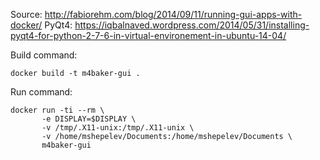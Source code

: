 Source: http://fabiorehm.com/blog/2014/09/11/running-gui-apps-with-docker/
PyQt4: https://iqbalnaved.wordpress.com/2014/05/31/installing-pyqt4-for-python-2-7-6-in-virtual-environement-in-ubuntu-14-04/

Build command:
```
docker build -t m4baker-gui .
```

Run command:
```
docker run -ti --rm \
       -e DISPLAY=$DISPLAY \
       -v /tmp/.X11-unix:/tmp/.X11-unix \
       -v /home/mshepelev/Documents:/home/mshepelev/Documents \
       m4baker-gui
``` 
 
